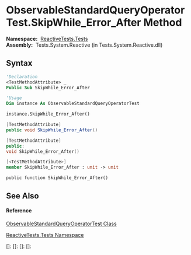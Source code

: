 # ObservableStandardQueryOperatorTest.SkipWhile\_Error\_After Method

**Namespace:**  [ReactiveTests.Tests](ReactiveTests.Tests\ReactiveTests.Tests.md)  
**Assembly:**  Tests.System.Reactive (in Tests.System.Reactive.dll)

## Syntax

```vb
'Declaration
<TestMethodAttribute> _
Public Sub SkipWhile_Error_After
```

```vb
'Usage
Dim instance As ObservableStandardQueryOperatorTest

instance.SkipWhile_Error_After()
```

```csharp
[TestMethodAttribute]
public void SkipWhile_Error_After()
```

```c++
[TestMethodAttribute]
public:
void SkipWhile_Error_After()
```

```fsharp
[<TestMethodAttribute>]
member SkipWhile_Error_After : unit -> unit 
```

```jscript
public function SkipWhile_Error_After()
```

## See Also

#### Reference

[ObservableStandardQueryOperatorTest Class](ObservableStandardQueryOperatorTest\ObservableStandardQueryOperatorTest.md)

[ReactiveTests.Tests Namespace](ReactiveTests.Tests\ReactiveTests.Tests.md)

[]: 
[]: 
[]: 
[]: 